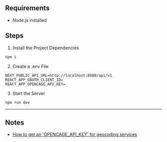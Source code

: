 ## Requirements
- Node.js installed

## Steps

1. Install the Project Dependencies
```bash
npm i
```
2. Create a .env File
```env
NEXT_PUBLIC_API_URL=http://localhost:8080/api/v1
REACT_APP_OAUTH_CLIENT_ID=
REACT_APP_OPENCAGE_API_KEY=
```
3. Start the Server
```bash
npm run dev
```
- - -

## Notes
* [How to get an 'OPENCAGE_API_KEY' for geocoding services](https://chatgpt.com/share/671d1aed-0fc8-8002-8401-52abb798ea17)